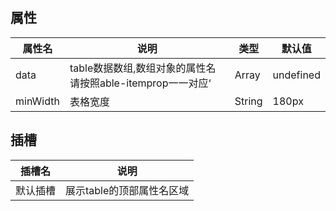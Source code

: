## 属性

| 属性名   | 说明                                                       | 类型   | 默认值    |
| -------- | ---------------------------------------------------------- | ------ | --------- |
| data     | table数据数组,数组对象的属性名请按照able-itemprop一一对应‘ | Array  | undefined |
| minWidth | 表格宽度                                                   | String | 180px     |



## 插槽

| 插槽名   | 说明                      |
| -------- | ------------------------- |
| 默认插槽 | 展示table的顶部属性名区域 |


